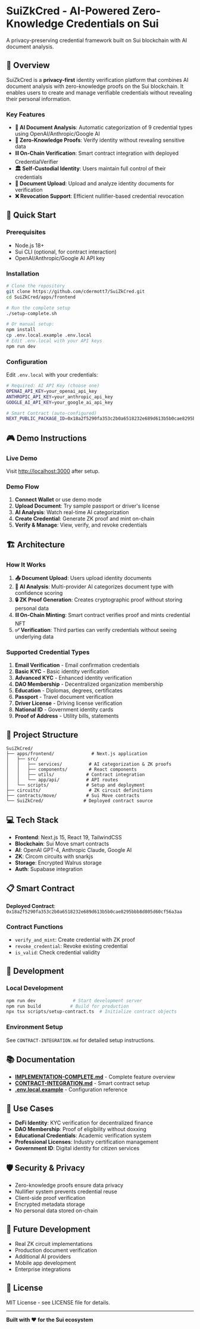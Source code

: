 # SuiZkCred - AI-Powered Zero-Knowledge Credentials on Sui

A privacy-preserving credential framework built on Sui blockchain with AI document analysis.

## 🎯 Overview

SuiZkCred is a **privacy-first** identity verification platform that combines AI document analysis with zero-knowledge proofs on the Sui blockchain. It enables users to create and manage verifiable credentials without revealing their personal information.

### Key Features

- **🤖 AI Document Analysis**: Automatic categorization of 9 credential types using OpenAI/Anthropic/Google AI
- **🔐 Zero-Knowledge Proofs**: Verify identity without revealing sensitive data
- **⛓️ On-Chain Verification**: Smart contract integration with deployed CredentialVerifier
- **🏛️ Self-Custodial Identity**: Users maintain full control of their credentials
- **📄 Document Upload**: Upload and analyze identity documents for verification
- **❌ Revocation Support**: Efficient nullifier-based credential revocation

## 🚀 Quick Start

### Prerequisites

- Node.js 18+
- Sui CLI (optional, for contract interaction)
- OpenAI/Anthropic/Google AI API key

### Installation

```bash
# Clone the repository
git clone https://github.com/cdermott7/SuiZkCred.git
cd SuiZkCred/apps/frontend

# Run the complete setup
./setup-complete.sh

# Or manual setup:
npm install
cp .env.local.example .env.local
# Edit .env.local with your API keys
npm run dev
```

### Configuration

Edit `.env.local` with your credentials:

```bash
# Required: AI API Key (choose one)
OPENAI_API_KEY=your_openai_api_key
ANTHROPIC_API_KEY=your_anthropic_api_key
GOOGLE_AI_API_KEY=your_google_ai_api_key

# Smart Contract (auto-configured)
NEXT_PUBLIC_PACKAGE_ID=0x18a2f5290fa353c2b0a6518232e689d613b5b0cae8295bbb8d805d60cf56a3aa
```

## 🎮 Demo Instructions

### Live Demo

Visit [http://localhost:3000](http://localhost:3000) after setup.

### Demo Flow

1. **Connect Wallet** or use demo mode
2. **Upload Document**: Try sample passport or driver's license
3. **AI Analysis**: Watch real-time AI categorization
4. **Create Credential**: Generate ZK proof and mint on-chain
5. **Verify & Manage**: View, verify, and revoke credentials

## 🏗️ Architecture

### How It Works

1. **📤 Document Upload**: Users upload identity documents
2. **🧠 AI Analysis**: Multi-provider AI categorizes document type with confidence scoring
3. **🔒 ZK Proof Generation**: Creates cryptographic proof without storing personal data
4. **⛓️ On-Chain Minting**: Smart contract verifies proof and mints credential NFT
5. **✅ Verification**: Third parties can verify credentials without seeing underlying data

### Supported Credential Types

1. **Email Verification** - Email confirmation credentials
2. **Basic KYC** - Basic identity verification
3. **Advanced KYC** - Enhanced identity verification
4. **DAO Membership** - Decentralized organization membership
5. **Education** - Diplomas, degrees, certificates
6. **Passport** - Travel document verification
7. **Driver License** - Driving license verification
8. **National ID** - Government identity cards
9. **Proof of Address** - Utility bills, statements

## 📁 Project Structure

```
SuiZkCred/
├── apps/frontend/              # Next.js application
│   ├── src/
│   │   ├── services/          # AI categorization & ZK proofs
│   │   ├── components/        # React components
│   │   ├── utils/            # Contract integration
│   │   └── app/api/          # API routes
│   └── scripts/              # Setup and deployment
├── circuits/                  # ZK circuit definitions
├── contracts/move/           # Sui Move contracts
└── SuiZkCred/               # Deployed contract source
```

## 💻 Tech Stack

- **Frontend**: Next.js 15, React 19, TailwindCSS
- **Blockchain**: Sui Move smart contracts
- **AI**: OpenAI GPT-4, Anthropic Claude, Google AI
- **ZK**: Circom circuits with snarkjs
- **Storage**: Encrypted Walrus storage
- **Auth**: Supabase integration

## 📋 Smart Contract

**Deployed Contract**: `0x18a2f5290fa353c2b0a6518232e689d613b5b0cae8295bbb8d805d60cf56a3aa`

### Contract Functions
- `verify_and_mint`: Create credential with ZK proof
- `revoke_credential`: Revoke existing credential
- `is_valid`: Check credential validity

## 🔧 Development

### Local Development

```bash
npm run dev              # Start development server
npm run build           # Build for production
npx tsx scripts/setup-contract.ts  # Initialize contract objects
```

### Environment Setup

See `CONTRACT-INTEGRATION.md` for detailed setup instructions.

## 📚 Documentation

- **[IMPLEMENTATION-COMPLETE.md](./IMPLEMENTATION-COMPLETE.md)** - Complete feature overview
- **[CONTRACT-INTEGRATION.md](./CONTRACT-INTEGRATION.md)** - Smart contract setup
- **[.env.local.example](./apps/frontend/.env.local.example)** - Configuration reference

## 🎯 Use Cases

- **DeFi Identity**: KYC verification for decentralized finance
- **DAO Membership**: Proof of eligibility without doxxing
- **Educational Credentials**: Academic verification system
- **Professional Licenses**: Industry certification management
- **Government ID**: Digital identity for citizen services

## 🛡️ Security & Privacy

- Zero-knowledge proofs ensure data privacy
- Nullifier system prevents credential reuse
- Client-side proof verification
- Encrypted metadata storage
- No personal data stored on-chain

## 🔮 Future Development

- Real ZK circuit implementations
- Production document verification
- Additional AI providers
- Mobile app development
- Enterprise integrations

## 📄 License

MIT License - see LICENSE file for details.

---

**Built with ❤️ for the Sui ecosystem**
